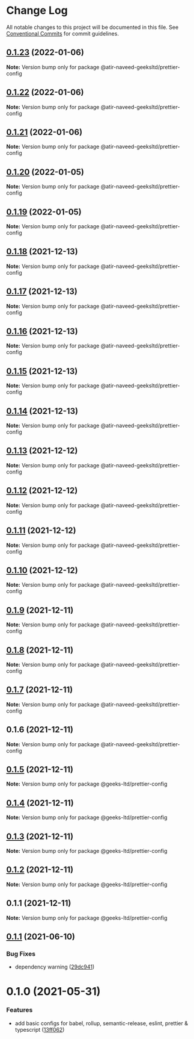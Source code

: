 # Change Log

All notable changes to this project will be documented in this file.
See [Conventional Commits](https://conventionalcommits.org) for commit guidelines.

## [0.1.23](https://github.com/atir-naveed-geeksltd/react-config/compare/@atir-naveed-geeksltd/prettier-config@0.1.19...@atir-naveed-geeksltd/prettier-config@0.1.23) (2022-01-06)

**Note:** Version bump only for package @atir-naveed-geeksltd/prettier-config





## [0.1.22](https://github.com/atir-naveed-geeksltd/react-config/compare/@atir-naveed-geeksltd/prettier-config@0.1.19...@atir-naveed-geeksltd/prettier-config@0.1.22) (2022-01-06)

**Note:** Version bump only for package @atir-naveed-geeksltd/prettier-config





## [0.1.21](https://github.com/atir-naveed-geeksltd/react-config/compare/@atir-naveed-geeksltd/prettier-config@0.1.19...@atir-naveed-geeksltd/prettier-config@0.1.21) (2022-01-06)

**Note:** Version bump only for package @atir-naveed-geeksltd/prettier-config





## [0.1.20](https://github.com/atir-naveed-geeksltd/react-config/compare/@atir-naveed-geeksltd/prettier-config@0.1.19...@atir-naveed-geeksltd/prettier-config@0.1.20) (2022-01-05)

**Note:** Version bump only for package @atir-naveed-geeksltd/prettier-config





## [0.1.19](https://github.com/atir-naveed-geeksltd/react-config/compare/@atir-naveed-geeksltd/prettier-config@0.1.13...@atir-naveed-geeksltd/prettier-config@0.1.19) (2022-01-05)

**Note:** Version bump only for package @atir-naveed-geeksltd/prettier-config





## [0.1.18](https://github.com/atir-naveed-geeksltd/react-config/compare/@atir-naveed-geeksltd/prettier-config@0.1.13...@atir-naveed-geeksltd/prettier-config@0.1.18) (2021-12-13)

**Note:** Version bump only for package @atir-naveed-geeksltd/prettier-config





## [0.1.17](https://github.com/atir-naveed-geeksltd/react-config/compare/@atir-naveed-geeksltd/prettier-config@0.1.13...@atir-naveed-geeksltd/prettier-config@0.1.17) (2021-12-13)

**Note:** Version bump only for package @atir-naveed-geeksltd/prettier-config





## [0.1.16](https://github.com/atir-naveed-geeksltd/react-config/compare/@atir-naveed-geeksltd/prettier-config@0.1.13...@atir-naveed-geeksltd/prettier-config@0.1.16) (2021-12-13)

**Note:** Version bump only for package @atir-naveed-geeksltd/prettier-config





## [0.1.15](https://github.com/atir-naveed-geeksltd/react-config/compare/@atir-naveed-geeksltd/prettier-config@0.1.13...@atir-naveed-geeksltd/prettier-config@0.1.15) (2021-12-13)

**Note:** Version bump only for package @atir-naveed-geeksltd/prettier-config





## [0.1.14](https://github.com/atir-naveed-geeksltd/react-config/compare/@atir-naveed-geeksltd/prettier-config@0.1.13...@atir-naveed-geeksltd/prettier-config@0.1.14) (2021-12-13)

**Note:** Version bump only for package @atir-naveed-geeksltd/prettier-config





## [0.1.13](https://github.com/atir-naveed-geeksltd/react-config/compare/@atir-naveed-geeksltd/prettier-config@0.1.12...@atir-naveed-geeksltd/prettier-config@0.1.13) (2021-12-12)

**Note:** Version bump only for package @atir-naveed-geeksltd/prettier-config





## [0.1.12](https://github.com/atir-naveed-geeksltd/react-config/compare/@atir-naveed-geeksltd/prettier-config@0.1.11...@atir-naveed-geeksltd/prettier-config@0.1.12) (2021-12-12)

**Note:** Version bump only for package @atir-naveed-geeksltd/prettier-config





## [0.1.11](https://github.com/atir-naveed-geeksltd/react-config/compare/@atir-naveed-geeksltd/prettier-config@0.1.10...@atir-naveed-geeksltd/prettier-config@0.1.11) (2021-12-12)

**Note:** Version bump only for package @atir-naveed-geeksltd/prettier-config





## [0.1.10](https://github.com/atir-naveed-geeksltd/react-config/compare/@atir-naveed-geeksltd/prettier-config@0.1.9...@atir-naveed-geeksltd/prettier-config@0.1.10) (2021-12-12)

**Note:** Version bump only for package @atir-naveed-geeksltd/prettier-config





## [0.1.9](https://github.com/atir-naveed-geeksltd/react-config/compare/@atir-naveed-geeksltd/prettier-config@0.1.8...@atir-naveed-geeksltd/prettier-config@0.1.9) (2021-12-11)

**Note:** Version bump only for package @atir-naveed-geeksltd/prettier-config





## [0.1.8](https://github.com/atir-naveed-geeksltd/react-config/compare/@atir-naveed-geeksltd/prettier-config@0.1.7...@atir-naveed-geeksltd/prettier-config@0.1.8) (2021-12-11)

**Note:** Version bump only for package @atir-naveed-geeksltd/prettier-config





## [0.1.7](https://github.com/atir-naveed-geeksltd/react-config/compare/@atir-naveed-geeksltd/prettier-config@0.1.6...@atir-naveed-geeksltd/prettier-config@0.1.7) (2021-12-11)

**Note:** Version bump only for package @atir-naveed-geeksltd/prettier-config





## 0.1.6 (2021-12-11)

**Note:** Version bump only for package @atir-naveed-geeksltd/prettier-config






## [0.1.5](https://github.com/atir-naveed-geeksltd/react-config/compare/@geeks-ltd/prettier-config@0.1.4...@geeks-ltd/prettier-config@0.1.5) (2021-12-11)

**Note:** Version bump only for package @geeks-ltd/prettier-config





## [0.1.4](https://github.com/atir-naveed-geeksltd/react-config/compare/@geeks-ltd/prettier-config@0.1.3...@geeks-ltd/prettier-config@0.1.4) (2021-12-11)

**Note:** Version bump only for package @geeks-ltd/prettier-config





## [0.1.3](https://github.com/atir-naveed-geeksltd/react-config/compare/@geeks-ltd/prettier-config@0.1.2...@geeks-ltd/prettier-config@0.1.3) (2021-12-11)

**Note:** Version bump only for package @geeks-ltd/prettier-config





## [0.1.2](https://github.com/atir-naveed-geeksltd/react-config/compare/@geeks-ltd/prettier-config@0.1.1...@geeks-ltd/prettier-config@0.1.2) (2021-12-11)

**Note:** Version bump only for package @geeks-ltd/prettier-config





## 0.1.1 (2021-12-11)

**Note:** Version bump only for package @geeks-ltd/prettier-config






## [0.1.1](https://github.com/medly/configs/compare/@atir-naveed-geeksltd/prettier-config@0.1.0...@atir-naveed-geeksltd/prettier-config@0.1.1) (2021-06-10)


### Bug Fixes

* dependency warning ([29dc941](https://github.com/medly/configs/commit/29dc9416844032c6d3680fdbecaa3054af4f31f5))





# 0.1.0 (2021-05-31)


### Features

* add basic configs for babel, rollup, semantic-release, eslint, prettier & typescript ([13ff062](https://github.com/medly/configs/commit/13ff0623177c58378914d01031328d71504653af))
